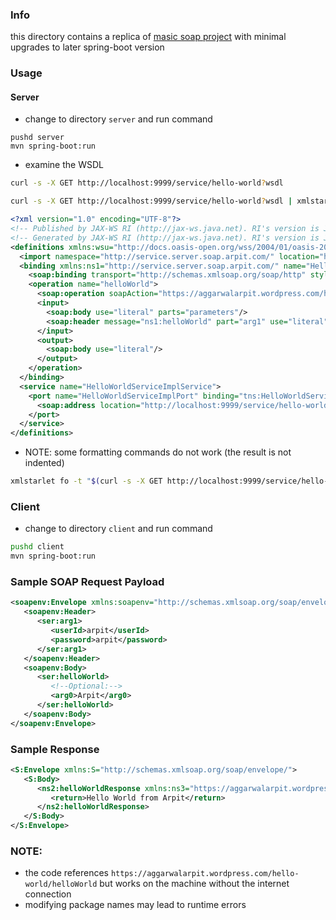### Info

this directory contains a replica of [masic soap project](https://github.com/arpitaggarwal/soap) with minimal upgrades to later spring-boot version

### Usage

#### Server

* change to directory `server` and run command 
```
pushd server
mvn spring-boot:run
```

 * examine the WSDL 

```sh
curl -s -X GET http://localhost:9999/service/hello-world?wsdl
```

```sh
curl -s -X GET http://localhost:9999/service/hello-world?wsdl | xmlstarlet fo  -
```

```XML
<?xml version="1.0" encoding="UTF-8"?>
<!-- Published by JAX-WS RI (http://jax-ws.java.net). RI's version is JAX-WS RI 2.2.9-b130926.1035 svn-revision#5f6196f2b90e9460065a4c2f4e30e065b245e51e. -->
<!-- Generated by JAX-WS RI (http://jax-ws.java.net). RI's version is JAX-WS RI 2.2.9-b130926.1035 svn-revision#5f6196f2b90e9460065a4c2f4e30e065b245e51e. -->
<definitions xmlns:wsu="http://docs.oasis-open.org/wss/2004/01/oasis-200401-wss-wssecurity-utility-1.0.xsd" xmlns:wsp="http://www.w3.org/ns/ws-policy" xmlns:wsp1_2="http://schemas.xmlsoap.org/ws/2004/09/policy" xmlns:wsam="http://www.w3.org/2007/05/addressing/metadata" xmlns:soap="http://schemas.xmlsoap.org/wsdl/soap/" xmlns:tns="http://impl.service.server.soap.arpit.com/" xmlns:xsd="http://www.w3.org/2001/XMLSchema" xmlns="http://schemas.xmlsoap.org/wsdl/" targetNamespace="http://impl.service.server.soap.arpit.com/" name="HelloWorldServiceImplService">
  <import namespace="http://service.server.soap.arpit.com/" location="http://localhost:9999/service/hello-world?wsdl=1"/>
  <binding xmlns:ns1="http://service.server.soap.arpit.com/" name="HelloWorldServiceImplPortBinding" type="ns1:HelloWorldService">
    <soap:binding transport="http://schemas.xmlsoap.org/soap/http" style="document"/>
    <operation name="helloWorld">
      <soap:operation soapAction="https://aggarwalarpit.wordpress.com/hello-world/helloWorld"/>
      <input>
        <soap:body use="literal" parts="parameters"/>
        <soap:header message="ns1:helloWorld" part="arg1" use="literal"/>
      </input>
      <output>
        <soap:body use="literal"/>
      </output>
    </operation>
  </binding>
  <service name="HelloWorldServiceImplService">
    <port name="HelloWorldServiceImplPort" binding="tns:HelloWorldServiceImplPortBinding">
      <soap:address location="http://localhost:9999/service/hello-world"/>
    </port>
  </service>
</definitions>

```
* NOTE: some formatting commands do not work (the result is not indented)

```sh
xmlstarlet fo -t "$(curl -s -X GET http://localhost:9999/service/hello-world?wsdl)"
```

### Client

* change to directory `client` and run command 
```sh
pushd client
mvn spring-boot:run
```
### Sample SOAP Request Payload

```XML
<soapenv:Envelope xmlns:soapenv="http://schemas.xmlsoap.org/soap/envelope/" xmlns:ser="http://service.server.soap.arpit.com/">
   <soapenv:Header>
      <ser:arg1>
         <userId>arpit</userId>
         <password>arpit</password>
      </ser:arg1>
   </soapenv:Header>
   <soapenv:Body>
      <ser:helloWorld>
         <!--Optional:-->
         <arg0>Arpit</arg0>
      </ser:helloWorld>
   </soapenv:Body>
</soapenv:Envelope>
```

### Sample Response

```XML
<S:Envelope xmlns:S="http://schemas.xmlsoap.org/soap/envelope/">
   <S:Body>
      <ns2:helloWorldResponse xmlns:ns3="https://aggarwalarpit.wordpress.com" xmlns:ns2="http://service.server.soap.arpit.com/">
         <return>Hello World from Arpit</return>
      </ns2:helloWorldResponse>
   </S:Body>
</S:Envelope>
```

### NOTE: 

* the code references `https://aggarwalarpit.wordpress.com/hello-world/helloWorld` but works on the machine without the internet connection
* modifying package names may lead to runtime errors

